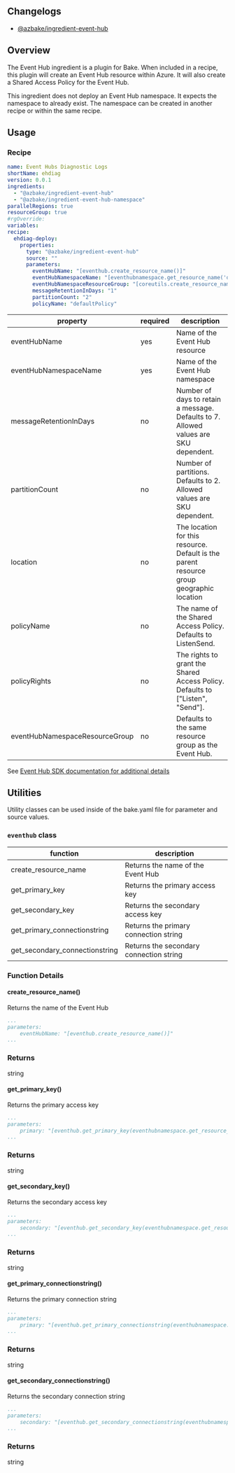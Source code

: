 ## Changelogs
* [@azbake/ingredient-event-hub](./CHANGELOG.md)

## Overview
The Event Hub ingredient is a plugin for Bake.  When included in a recipe, this plugin will create an Event Hub resource within Azure.  It will also create a Shared Access Policy for the Event Hub.

This ingredient does not deploy an Event Hub namespace.  It expects the namespace to already exist.  The namespace can be created in another recipe or within the same recipe.


## Usage

### Recipe
```yaml
name: Event Hubs Diagnostic Logs
shortName: ehdiag
version: 0.0.1
ingredients:
  - "@azbake/ingredient-event-hub"  
  - "@azbake/ingredient-event-hub-namespace"
parallelRegions: true
resourceGroup: true
#rgOverride:
variables:
recipe:
  ehdiag-deploy: 
    properties:
      type: "@azbake/ingredient-event-hub"
      source: ""
      parameters:        
        eventHubName: "[eventhub.create_resource_name()]"        
        eventHubNamespaceName: "[eventhubnamespace.get_resource_name('diagnostics')]"
        eventHubNamespaceResourceGroup: "[coreutils.create_resource_name('','diagnostics')]"
        messageRetentionInDays: "1"
        partitionCount: "2"
        policyName: "defaultPolicy"        
```

| property|required|description|
|---------|--------|-----------|
| eventHubName | yes | Name of the Event Hub resource |
| eventHubNamespaceName | yes | Name of the Event Hub namespace |
| messageRetentionInDays | no | Number of days to retain a message.  Defaults to 7.  Allowed values are SKU dependent. |
| partitionCount | no | Number of partitions.  Defaults to 2.  Allowed values are SKU dependent. |
| location | no | The location for this resource. Default is the parent resource group geographic location |
| policyName | no | The name of the Shared Access Policy.  Defaults to ListenSend. |
| policyRights | no | The rights to grant the Shared Access Policy.  Defaults to ["Listen", "Send"]. |
| eventHubNamespaceResourceGroup | no | Defaults to the same resource group as the Event Hub. |

See [Event Hub SDK documentation for additional details](https://docs.microsoft.com/en-us/dotnet/api/microsoft.azure.management.eventhub.models.eventhub?view=azure-dotnet#properties)

## Utilities
Utility classes can be used inside of the bake.yaml file for parameter and source values.

### ``eventhub`` class

|function|description|
|--------|-----------|
|create_resource_name| Returns the name of the Event Hub |
|get_primary_key | Returns the primary access key | 
|get_secondary_key | Returns the secondary access key |
|get_primary_connectionstring | Returns the primary connection string |
|get_secondary_connectionstring | Returns the secondary connection string |

### Function Details
#### create_resource_name()
Returns the name of the Event Hub
```yaml
...
parameters:
    eventHubName: "[eventhub.create_resource_name()]"
...
```
### Returns
string

#### get_primary_key()
Returns the primary access key
```yaml
...
parameters:
    primary: "[eventhub.get_primary_key(eventhubnamespace.get_resource_name('ehnName'), eventhub.create_resource_name(), 'defaultPolicy')]"
...
```
### Returns
string

#### get_secondary_key()
Returns the secondary access key
```yaml
...
parameters:
    secondary: "[eventhub.get_secondary_key(eventhubnamespace.get_resource_name('ehnName'), eventhub.create_resource_name(), 'defaultPolicy')]"
...
```
### Returns
string


#### get_primary_connectionstring()
Returns the primary connection string
```yaml
...
parameters:
    primary: "[eventhub.get_primary_connectionstring(eventhubnamespace.get_resource_name('ehnName'), eventhub.create_resource_name(), 'defaultPolicy')]"
...
```
### Returns
string


#### get_secondary_connectionstring()
Returns the secondary connection string
```yaml
...
parameters:
    secondary: "[eventhub.get_secondary_connectionstring(eventhubnamespace.get_resource_name('ehnName'), eventhub.create_resource_name(), 'defaultPolicy')]"
...
```
### Returns
string

